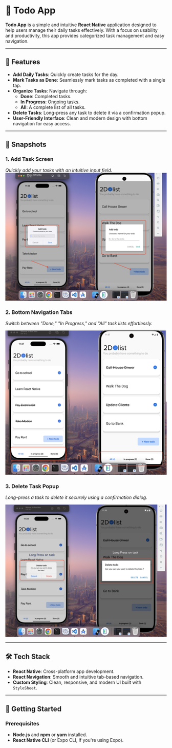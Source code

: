 # 📝 Todo App

**Todo App** is a simple and intuitive **React Native** application designed to help users manage their daily tasks effectively. With a focus on usability and productivity, this app provides categorized task management and easy navigation.

---

## 🚀 Features

- **Add Daily Tasks**: Quickly create tasks for the day.  
- **Mark Tasks as Done**: Seamlessly mark tasks as completed with a single tap.  
- **Organize Tasks**: Navigate through:
  - **Done**: Completed tasks.
  - **In Progress**: Ongoing tasks.
  - **All**: A complete list of all tasks.
- **Delete Tasks**: Long-press any task to delete it via a confirmation popup.  
- **User-Friendly Interface**: Clean and modern design with bottom navigation for easy access.

---

## 📸 Snapshots

### 1. Add Task Screen
_Quickly add your tasks with an intuitive input field._
![Add Task](./Snapshort/Add-Task.png)

### 2. Bottom Navigation Tabs
_Switch between "Done," "In Progress," and "All" task lists effortlessly._

![Bottom Tabs](./Snapshort/Bottom-Tabs.png)

### 3. Delete Task Popup
_Long-press a task to delete it securely using a confirmation dialog._

![Delete Task Popup](./Snapshort/Delete-Task.png)

---

## 🛠 Tech Stack

- **React Native**: Cross-platform app development.
- **React Navigation**: Smooth and intuitive tab-based navigation.
- **Custom Styling**: Clean, responsive, and modern UI built with `StyleSheet`.

---

## 🌟 Getting Started

### Prerequisites
- **Node.js** and **npm** or **yarn** installed.
- **React Native CLI** (or Expo CLI, if you're using Expo).


